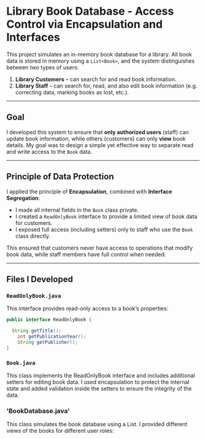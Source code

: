 # Library Book Database - Access Control via Encapsulation and Interfaces

This project simulates an in-memory book database for a library. All book data is stored in memory using a `List<Book>`, and the system distinguishes between two types of users:

1. **Library Customers** – can search for and read book information.
2. **Library Staff** – can search for, read, and also edit book information (e.g. correcting data, marking books as lost, etc.).

---

## Goal

I developed this system to ensure that **only authorized users** (staff) can update book information, while others (customers) can only **view** book details. My goal was to design a simple yet effective way to separate read and write access to the `Book` data.

---

## Principle of Data Protection

I applied the principle of **Encapsulation**, combined with **Interface Segregation**:

- I made all internal fields in the `Book` class private.
- I created a `ReadOnlyBook` interface to provide a limited view of book data for customers.
- I exposed full access (including setters) only to staff who use the `Book` class directly.

This ensured that customers never have access to operations that modify book data, while staff members have full control when needed.

---

## Files I Developed

###  `ReadOnlyBook.java`

This interface provides read-only access to a book’s properties:

```java
public interface ReadOnlyBook {

  String getTitle();
    int getPublicationYear();
    String getPublisher();
}
```
###  `Book.java`

This class implements the ReadOnlyBook interface and includes additional setters for editing book data. I used encapsulation to protect the internal state and added validation inside the setters to ensure the integrity of the data.

### 'BookDatabase.java'
This class simulates the book database using a List<Book>. I provided different views of the books for different user roles:
